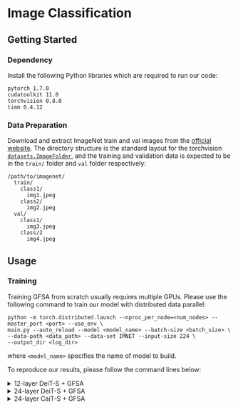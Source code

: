 # Image Classification
## Getting Started

### Dependency

Install the following Python libraries which are required to run our code:

```
pytorch 1.7.0
cudatoolkit 11.0
torchvision 0.8.0
timm 0.4.12
```

### Data Preparation

Download and extract ImageNet train and val images from the [official website](http://image-net.org/).
The directory structure is the standard layout for the torchvision [`datasets.ImageFolder`](https://pytorch.org/docs/stable/torchvision/datasets.html#imagefolder), and the training and validation data is expected to be in the `train/` folder and `val` folder respectively:

```
/path/to/imagenet/
  train/
    class1/
      img1.jpeg
    class2/
      img2.jpeg
  val/
    class1/
      img3.jpeg
    class/2
      img4.jpeg
```


## Usage

### Training

Training GFSA from scratch usually requires multiple GPUs. Please use the following command to train our model with distributed data parallel:

```
python -m torch.distributed.launch --nproc_per_node=<num_nodes> --master_port <port> --use_env \
main.py --auto_reload --model <model_name> --batch-size <batch_size> \
--data-path <data_path> --data-set IMNET --input-size 224 \
--output_dir <log_dir>
```
where `<model_name>` specifies the name of model to build.

To reproduce our results, please follow the command lines below:

<details>
<summary>
12-layer DeiT-S + GFSA
</summary>
```
python -m torch.distributed.launch --nproc_per_node=4 --master_addr=$master_addr --master_port=$MASTER_PORT --use_env \
main.py --auto_reload --model gfsa_small_12 --batch-size 256 \
--data-path /datasets/image --data-set IMNET --input-size 224 \
--output_dir logs/imnet1k_gfsa_small_12_gf
```
</details>

<details>
<summary>
24-layer DeiT-S + GFSA
</summary>
```
python -m torch.distributed.launch --nproc_per_node=4 --master_addr=$master_addr --master_port=$MASTER_PORT --use_env \
main.py --auto_reload --model gfsa_small_24 --batch-size 256 \
--data-path /datasets/image --data-set IMNET --input-size 224 \
--output_dir logs/imnet1k_gfsa_small_24_gf
```
</details>

<details>
<summary>
24-layer CaiT-S + GFSA
</summary>
```
python -m torch.distributed.launch --nproc_per_node=4 --master_addr=$master_addr --master_port=$MASTER_PORT --use_env \
main.py --auto_reload --model gfsa_cait_S24_224 --batch-size 128 \
--data-path /datasets/image --data-set IMNET --input-size 224 --epochs=500 \
--output_dir logs/imnet1k_cait_S24_224_GFSA
```
</details>

